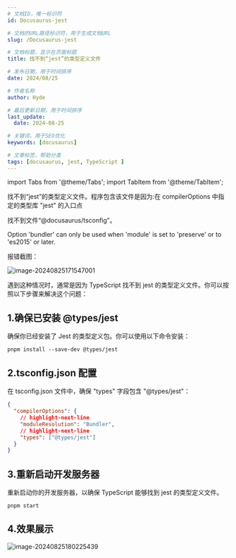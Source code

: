 ```yaml
---
# 文档ID，唯一标识符
id: Docusaurus-jest

# 文档的URL路径标识符，用于生成文档URL
slug: /Docusaurus-jest

# 文档标题，显示在页面标题
title: 找不到“jest”的类型定义文件

# 发布日期，用于时间排序
date: 2024/08/25

# 作者名称
author: Hyde

# 最后更新日期，用于时间排序
last_update:
  date: 2024-08-25

# 关键词，用于SEO优化
keywords: [docusaurus]

# 文章标签，帮助分类
tags: [docusaurus, jest, TypeScript ]
---
```


import Tabs from '@theme/Tabs';
import TabItem from '@theme/TabItem';

找不到“jest”的类型定义文件。程序包含该文件是因为:在 compilerOptions 中指定的类型库 "jest" 的入口点

找不到文件“@docusaurus/tsconfig”。

Option 'bundler' can only be used when 'module' is set to 'preserve' or to 'es2015' or later.

报错截图：

![image-20240825171547001](https://ice.frostsky.com/2024/08/25/ba1952550d0e43d32ab87e1d967ea1b2.png)


遇到这种情况时，通常是因为 TypeScript 找不到 jest 的类型定义文件。你可以按照以下步骤来解决这个问题：

## 1.确保已安装 @types/jest

确保你已经安装了 Jest 的类型定义包。你可以使用以下命令安装：

<Tabs>
<TabItem value="ts" label="pnmm">

```pnpm
pnpm install --save-dev @types/jest
```
## 2.tsconfig.json 配置

在 tsconfig.json 文件中，确保 "types" 字段包含 "@types/jest"：

```json
{
  "compilerOptions": {
    // highlight-next-line
    "moduleResolution": "Bundler",
    // highlight-next-line
    "types": ["@types/jest"]
  }
}
```
</TabItem>
</Tabs>

## 3.重新启动开发服务器

重新启动你的开发服务器，以确保 TypeScript 能够找到 jest 的类型定义文件。

```pnpm
pnpm start
```

## 4.效果展示

![image-20240825180225439](https://ice.frostsky.com/2024/08/25/38f04b86a62cc2bdf9ab8ccac5538e86.png)
